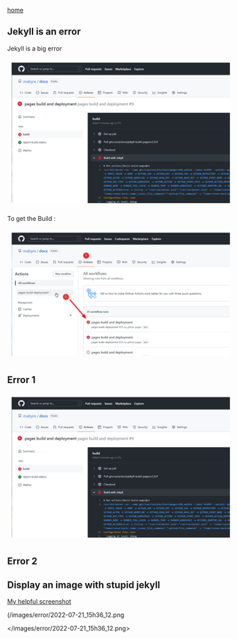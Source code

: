 [home](../home)

## Jekyll is an error

Jekyll is a big error

<img style="margin: 10px" src="https://github.com/mabyre/mabyre.github.io/blob/master/images/error/2022-07-21_15h36_12.png" alt="Github Pages Settings" />

To get the Build :

<img style="margin: 10px" src="https://github.com/mabyre/docs/blob/master/images/2022-12-19_15h19_55.png" alt="Access to build" />

## Error 1

<img style="margin: 10px" src="https://github.com/mabyre/docs/blob/master/images/2022-07-21_15h36_12.png" alt="Error" />

## Error 2

## Display an image with stupid jekyll

[My helpful screenshot](/images/error/2022-07-21_15h36_12.png)

(/images/error/2022-07-21_15h36_12.png

</images/error/2022-07-21_15h36_12.png>

